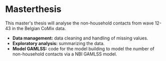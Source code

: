 # Masterthesis

This master's thesis will analyse the non-household contacts from wave 12-43 in the Belgian CoMix data.

* **Data management:** data cleaning and handling of missing values.
* **Exploratory analysis:** summarizing the data.
* **Model GAMLSS:** code for the model building to model the number of non-household contacts via a NBI GAMLSS model. 
